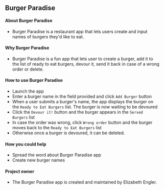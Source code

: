 
## Burger Paradise

#### About Burger Paradise
* Burger Paradise is a restaurant app that lets users create and input names of burgers they'd like to eat.  

#### Why Burger Paradise
*  Burger Paradise is a fun app that lets user to create a burger, add it to the list of ready to eat burgers, devour it, send it back in case of a wrong order or delete.
  
#### How to use Burger Paradise
*  Launch the app
*  Enter a burger name in the field provided and click ```Add Burger``` button
*  When a user submits a burger's name, the app displays the burger on the ```Ready to Eat Burgers``` list. The burger is now  waiting to be devoured
*  Click the ```Devour it!``` button and the burger appears in the ```Served Burgers``` list
*  In case the order was wrong, click ```Wrong order``` button and the burger moves back to the ```Ready to Eat Burgers``` list
*  Otherwise once a burger is devoured, it can be deleted.

#### How you could help
*  Spread the word about Burger Paradise app
*  Create new burger names

#### Project owner
* The Burger Paradise app is created and maintained by Elizabeth Engler. 
